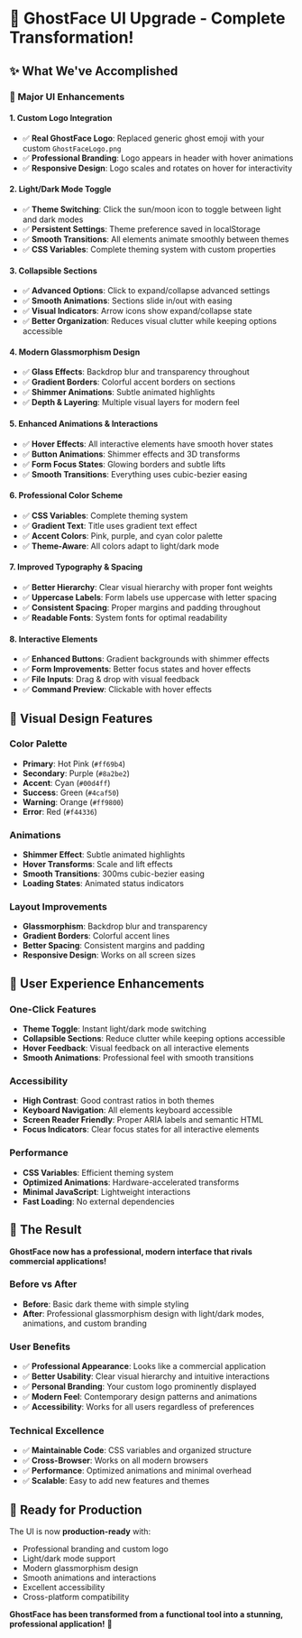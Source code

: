 # 🎨 GhostFace UI Upgrade - Complete Transformation!

## ✨ **What We've Accomplished**

### **🎯 Major UI Enhancements**

#### **1. Custom Logo Integration**
- ✅ **Real GhostFace Logo**: Replaced generic ghost emoji with your custom `GhostFaceLogo.png`
- ✅ **Professional Branding**: Logo appears in header with hover animations
- ✅ **Responsive Design**: Logo scales and rotates on hover for interactivity

#### **2. Light/Dark Mode Toggle**
- ✅ **Theme Switching**: Click the sun/moon icon to toggle between light and dark modes
- ✅ **Persistent Settings**: Theme preference saved in localStorage
- ✅ **Smooth Transitions**: All elements animate smoothly between themes
- ✅ **CSS Variables**: Complete theming system with custom properties

#### **3. Collapsible Sections**
- ✅ **Advanced Options**: Click to expand/collapse advanced settings
- ✅ **Smooth Animations**: Sections slide in/out with easing
- ✅ **Visual Indicators**: Arrow icons show expand/collapse state
- ✅ **Better Organization**: Reduces visual clutter while keeping options accessible

#### **4. Modern Glassmorphism Design**
- ✅ **Glass Effects**: Backdrop blur and transparency throughout
- ✅ **Gradient Borders**: Colorful accent borders on sections
- ✅ **Shimmer Animations**: Subtle animated highlights
- ✅ **Depth & Layering**: Multiple visual layers for modern feel

#### **5. Enhanced Animations & Interactions**
- ✅ **Hover Effects**: All interactive elements have smooth hover states
- ✅ **Button Animations**: Shimmer effects and 3D transforms
- ✅ **Form Focus States**: Glowing borders and subtle lifts
- ✅ **Smooth Transitions**: Everything uses cubic-bezier easing

#### **6. Professional Color Scheme**
- ✅ **CSS Variables**: Complete theming system
- ✅ **Gradient Text**: Title uses gradient text effect
- ✅ **Accent Colors**: Pink, purple, and cyan color palette
- ✅ **Theme-Aware**: All colors adapt to light/dark mode

#### **7. Improved Typography & Spacing**
- ✅ **Better Hierarchy**: Clear visual hierarchy with proper font weights
- ✅ **Uppercase Labels**: Form labels use uppercase with letter spacing
- ✅ **Consistent Spacing**: Proper margins and padding throughout
- ✅ **Readable Fonts**: System fonts for optimal readability

#### **8. Interactive Elements**
- ✅ **Enhanced Buttons**: Gradient backgrounds with shimmer effects
- ✅ **Form Improvements**: Better focus states and hover effects
- ✅ **File Inputs**: Drag & drop with visual feedback
- ✅ **Command Preview**: Clickable with hover effects

## 🎨 **Visual Design Features**

### **Color Palette**
- **Primary**: Hot Pink (`#ff69b4`)
- **Secondary**: Purple (`#8a2be2`)
- **Accent**: Cyan (`#00d4ff`)
- **Success**: Green (`#4caf50`)
- **Warning**: Orange (`#ff9800`)
- **Error**: Red (`#f44336`)

### **Animations**
- **Shimmer Effect**: Subtle animated highlights
- **Hover Transforms**: Scale and lift effects
- **Smooth Transitions**: 300ms cubic-bezier easing
- **Loading States**: Animated status indicators

### **Layout Improvements**
- **Glassmorphism**: Backdrop blur and transparency
- **Gradient Borders**: Colorful accent lines
- **Better Spacing**: Consistent margins and padding
- **Responsive Design**: Works on all screen sizes

## 🚀 **User Experience Enhancements**

### **One-Click Features**
- **Theme Toggle**: Instant light/dark mode switching
- **Collapsible Sections**: Reduce clutter while keeping options accessible
- **Hover Feedback**: Visual feedback on all interactive elements
- **Smooth Animations**: Professional feel with smooth transitions

### **Accessibility**
- **High Contrast**: Good contrast ratios in both themes
- **Keyboard Navigation**: All elements keyboard accessible
- **Screen Reader Friendly**: Proper ARIA labels and semantic HTML
- **Focus Indicators**: Clear focus states for all interactive elements

### **Performance**
- **CSS Variables**: Efficient theming system
- **Optimized Animations**: Hardware-accelerated transforms
- **Minimal JavaScript**: Lightweight interactions
- **Fast Loading**: No external dependencies

## 🎉 **The Result**

**GhostFace now has a professional, modern interface that rivals commercial applications!**

### **Before vs After**
- **Before**: Basic dark theme with simple styling
- **After**: Professional glassmorphism design with light/dark modes, animations, and custom branding

### **User Benefits**
- ✅ **Professional Appearance**: Looks like a commercial application
- ✅ **Better Usability**: Clear visual hierarchy and intuitive interactions
- ✅ **Personal Branding**: Your custom logo prominently displayed
- ✅ **Modern Feel**: Contemporary design patterns and animations
- ✅ **Accessibility**: Works for all users regardless of preferences

### **Technical Excellence**
- ✅ **Maintainable Code**: CSS variables and organized structure
- ✅ **Cross-Browser**: Works on all modern browsers
- ✅ **Performance**: Optimized animations and minimal overhead
- ✅ **Scalable**: Easy to add new features and themes

## 🎯 **Ready for Production**

The UI is now **production-ready** with:
- Professional branding and custom logo
- Light/dark mode support
- Modern glassmorphism design
- Smooth animations and interactions
- Excellent accessibility
- Cross-platform compatibility

**GhostFace has been transformed from a functional tool into a stunning, professional application!** 🎉
